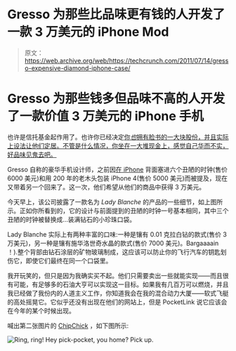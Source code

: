 # Gresso 为那些比品味更有钱的人开发了一款 3 万美元的 iPhone Mod

> 原文：<https://web.archive.org/web/https://techcrunch.com/2011/07/14/gresso-expensive-diamond-iphone-case/>

# Gresso 为那些钱多但品味不高的人开发了一款价值 3 万美元的 iPhone 手机

也许是信托基金起作用了。也许你已经决定[你*也*拥有脸书的一大块股份，并且实际上设法让他们定居。不管是什么情况，你坐在一大堆现金上，感觉自己华而不实，好品味见鬼去吧。](https://web.archive.org/web/20230204083523/http://eu.beta.techcrunch.com/2011/04/12/paul-ceglia-returns-to-haunt-zuckerberg-this-time-with-more-email-evidence/)

Gresso 自称的豪华手机设计师，之前因[在 iPhone](https://web.archive.org/web/20230204083523/https://techcrunch.com/2011/06/07/the-gresso-iphone-case-has-six-stupid-little-watches-embedded-into-it/) 背面塞进六个丑陋的时钟(售价 6000 美元)和用 200 年的老木头包装 iPhone 4(售价 5000 美元)而被提及，现在又带着另一个回来了。这一次，他们希望从他们的商品中获得 3 万美元。

今天早上，该公司披露了一款名为 *Lady Blanche* 的产品的一些细节，如上图所示。正如你所看到的，它的设计与前面提到的丑陋的时钟一号基本相同，其中三个丑陋的时钟被替换成…装满钻石的小珍珠口袋。

Lady Blanche 实际上有两种丰富的口味:一种是镶有 0.01 克拉白钻的款式(售价 3 万美元)，另一种是镶有施华洛世奇水晶的款式(售价 7000 美元)。Bargaaaain ！).整个背部由钻石涂层的矿物玻璃制成，这应该可以防止你的飞行汽车的钥匙划伤它，即使它们最终在同一个口袋里。

我开玩笑的，但只是因为我确实买不起。他们只需要卖出一些就能实现——而且很有可能，有足够多的石油大亨可以实现这一目标。如果我有几百万可以燃烧，并且我已经做了我份内的人道主义工作，你知道我会在我的混合动力大厦——软式飞艇的高处摇晃它。它似乎还没有出现在他们的网站上，但是 PocketLink 说它应该会在今年的某个时候出现。

喊出第二张图片的 [ChipChick](https://web.archive.org/web/20230204083523/http://www.chipchick.com/2011/07/gresso-iphone-4-lady-blanche.html?utm_source=feedburner&utm_medium=feed&utm_campaign=Feed%3A+ChipChick+%28Chip+Chick%29&utm_content=Twitter) ，如下图所示:

![](img/6fa82cada559cd4621a9092c001e598a.png "Ring, ring! Hey pick-pocket, you home? Pick up.")